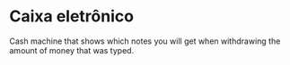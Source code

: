 # Caixa eletrônico
Cash machine that shows which notes you will get when withdrawing the amount of money that was typed. 
